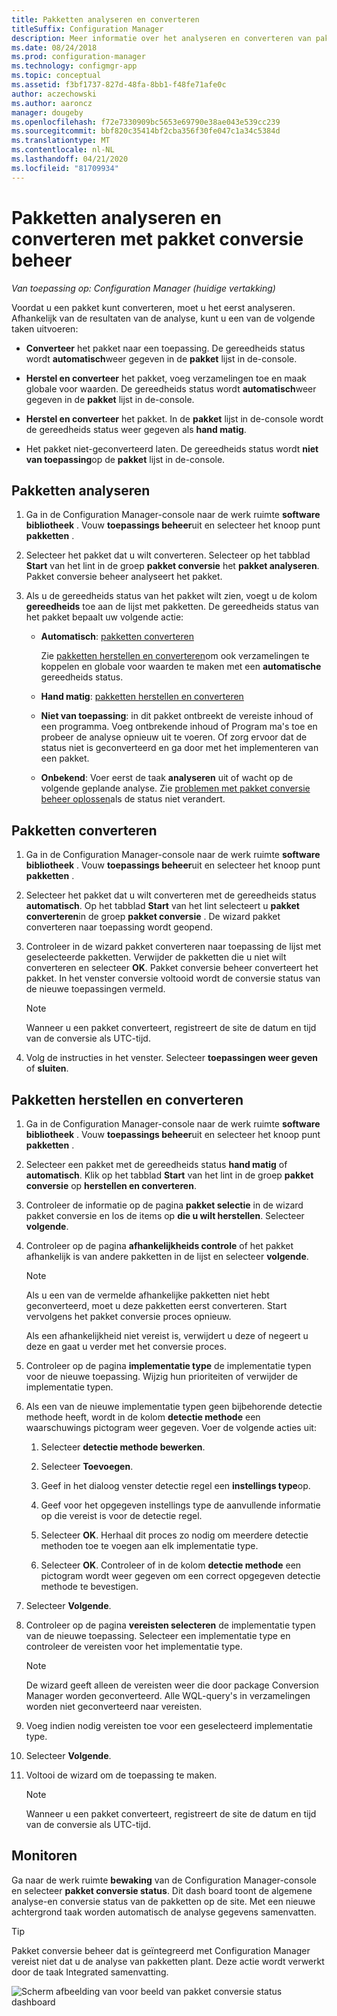 ```yaml
---
title: Pakketten analyseren en converteren
titleSuffix: Configuration Manager
description: Meer informatie over het analyseren en converteren van pakketten met package Conversion Manager in Configuration Manager.
ms.date: 08/24/2018
ms.prod: configuration-manager
ms.technology: configmgr-app
ms.topic: conceptual
ms.assetid: f3bf1737-827d-48fa-8bb1-f48fe71afe0c
author: aczechowski
ms.author: aaroncz
manager: dougeby
ms.openlocfilehash: f72e7330909bc5653e69790e38ae043e539cc239
ms.sourcegitcommit: bbf820c35414bf2cba356f30fe047c1a34c5384d
ms.translationtype: MT
ms.contentlocale: nl-NL
ms.lasthandoff: 04/21/2020
ms.locfileid: "81709934"
---
```

# <a name="how-to-analyze-and-convert-packages-with-package-conversion-manager"></a>Pakketten analyseren en converteren met pakket conversie beheer

*Van toepassing op: Configuration Manager (huidige vertakking)*

<!--1357861-->

Voordat u een pakket kunt converteren, moet u het eerst analyseren. Afhankelijk van de resultaten van de analyse, kunt u een van de volgende taken uitvoeren:

- **Converteer** het pakket naar een toepassing. De gereedheids status wordt **automatisch**weer gegeven in de **pakket** lijst in de-console.  

- **Herstel en converteer** het pakket, voeg verzamelingen toe en maak globale voor waarden. De gereedheids status wordt **automatisch**weer gegeven in de **pakket** lijst in de-console.  

- **Herstel en converteer** het pakket. In de **pakket** lijst in de-console wordt de gereedheids status weer gegeven als **hand matig**.  

- Het pakket niet-geconverteerd laten. De gereedheids status wordt **niet van toepassing**op de **pakket** lijst in de-console.  



## <a name="how-to-analyze-packages"></a><a name="bkmk_analyze"></a>Pakketten analyseren

1. Ga in de Configuration Manager-console naar de werk ruimte **software bibliotheek** . Vouw **toepassings beheer**uit en selecteer het knoop punt **pakketten** .  

2. Selecteer het pakket dat u wilt converteren. Selecteer op het tabblad **Start** van het lint in de groep **pakket conversie** het **pakket analyseren**. Pakket conversie beheer analyseert het pakket.  

3. Als u de gereedheids status van het pakket wilt zien, voegt u de kolom **gereedheids** toe aan de lijst met pakketten. De gereedheids status van het pakket bepaalt uw volgende actie:  

    - **Automatisch**: [pakketten converteren](#bkmk_convert)  

        Zie [pakketten herstellen en converteren](#bkmk_fix)om ook verzamelingen te koppelen en globale voor waarden te maken met een **automatische** gereedheids status.  

    - **Hand matig**: [pakketten herstellen en converteren](#bkmk_fix)

    - **Niet van toepassing**: in dit pakket ontbreekt de vereiste inhoud of een programma. Voeg ontbrekende inhoud of Program ma's toe en probeer de analyse opnieuw uit te voeren. Of zorg ervoor dat de status niet is geconverteerd en ga door met het implementeren van een pakket.  

    - **Onbekend**: Voer eerst de taak **analyseren** uit of wacht op de volgende geplande analyse. Zie [problemen met pakket conversie beheer oplossen](troubleshoot-pcm.md)als de status niet verandert.<!-- SCCMDocs#2044 -->

## <a name="how-to-convert-packages"></a><a name="bkmk_convert"></a>Pakketten converteren

1. Ga in de Configuration Manager-console naar de werk ruimte **software bibliotheek** . Vouw **toepassings beheer**uit en selecteer het knoop punt **pakketten** .  

2. Selecteer het pakket dat u wilt converteren met de gereedheids status **automatisch**. Op het tabblad **Start** van het lint selecteert u **pakket converteren**in de groep **pakket conversie** . De wizard pakket converteren naar toepassing wordt geopend.  

3. Controleer in de wizard pakket converteren naar toepassing de lijst met geselecteerde pakketten. Verwijder de pakketten die u niet wilt converteren en selecteer **OK**. Pakket conversie beheer converteert het pakket. In het venster conversie voltooid wordt de conversie status van de nieuwe toepassingen vermeld.  

    > [!Note]  
    > Wanneer u een pakket converteert, registreert de site de datum en tijd van de conversie als UTC-tijd.  

4. Volg de instructies in het venster. Selecteer **toepassingen weer geven** of **sluiten**.  



## <a name="how-to-fix-and-convert-packages"></a><a name="bkmk_fix"></a>Pakketten herstellen en converteren

1. Ga in de Configuration Manager-console naar de werk ruimte **software bibliotheek** . Vouw **toepassings beheer**uit en selecteer het knoop punt **pakketten** .  

2. Selecteer een pakket met de gereedheids status **hand matig** of **automatisch**. Klik op het tabblad **Start** van het lint in de groep **pakket conversie** op **herstellen en converteren**.  

3. Controleer de informatie op de pagina **pakket selectie** in de wizard pakket conversie en los de items op **die u wilt herstellen**. Selecteer **volgende**.  

4. Controleer op de pagina **afhankelijkheids controle** of het pakket afhankelijk is van andere pakketten in de lijst en selecteer **volgende**.  

    > [!Note]  
    > Als u een van de vermelde afhankelijke pakketten niet hebt geconverteerd, moet u deze pakketten eerst converteren. Start vervolgens het pakket conversie proces opnieuw.  
    >  
    > Als een afhankelijkheid niet vereist is, verwijdert u deze of negeert u deze en gaat u verder met het conversie proces.  

5. Controleer op de pagina **implementatie type** de implementatie typen voor de nieuwe toepassing. Wijzig hun prioriteiten of verwijder de implementatie typen.  

6. Als een van de nieuwe implementatie typen geen bijbehorende detectie methode heeft, wordt in de kolom **detectie methode** een waarschuwings pictogram weer gegeven. Voer de volgende acties uit:  

    1. Selecteer **detectie methode bewerken**.  

    2. Selecteer **Toevoegen**.  

    3. Geef in het dialoog venster detectie regel een **instellings type**op.  

    4. Geef voor het opgegeven instellings type de aanvullende informatie op die vereist is voor de detectie regel.  

    5. Selecteer **OK**. Herhaal dit proces zo nodig om meerdere detectie methoden toe te voegen aan elk implementatie type.  

    6. Selecteer **OK**. Controleer of in de kolom **detectie methode** een pictogram wordt weer gegeven om een correct opgegeven detectie methode te bevestigen.  

7. Selecteer **Volgende**.  

8. Controleer op de pagina **vereisten selecteren** de implementatie typen van de nieuwe toepassing. Selecteer een implementatie type en controleer de vereisten voor het implementatie type.  

    > [!Note]  
    > De wizard geeft alleen de vereisten weer die door package Conversion Manager worden geconverteerd. Alle WQL-query's in verzamelingen worden niet geconverteerd naar vereisten.  

9. Voeg indien nodig vereisten toe voor een geselecteerd implementatie type.  

10. Selecteer **Volgende**.  

11. Voltooi de wizard om de toepassing te maken.  

    > [!Note]  
    > Wanneer u een pakket converteert, registreert de site de datum en tijd van de conversie als UTC-tijd.  



## <a name="monitor"></a><a name="bkmk_monitor"></a>Monitoren

Ga naar de werk ruimte **bewaking** van de Configuration Manager-console en selecteer **pakket conversie status**. Dit dash board toont de algemene analyse-en conversie status van de pakketten op de site. Met een nieuwe achtergrond taak worden automatisch de analyse gegevens samenvatten.

> [!Tip]  
> Pakket conversie beheer dat is geïntegreerd met Configuration Manager vereist niet dat u de analyse van pakketten plant. Deze actie wordt verwerkt door de taak Integrated samenvatting.

![Scherm afbeelding van voor beeld van pakket conversie status dashboard](media/1357861-pcm-dashboard.png)
